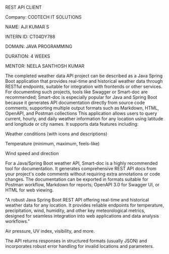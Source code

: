 REST API CLIENT

Company: CODTECH IT SOLUTIONS

NAME: AJI KUMAR S

INTERN ID: CT04DY788

DOMAIN: JAVA PROGRAMMING

DURATION: 4 WEEKS

MENTOR: NEELA SANTHOSH KUMAR

The completed weather data API project can be described as a Java Spring Boot application that provides real-time and historical weather data through RESTful endpoints, suitable for integration with frontends or other services. For documenting such projects, tools like Swagger or Smart-doc are recommended; Smart-doc is especially popular for Java and Spring Boot because it generates API documentation directly from source code comments, supporting multiple output formats such as Markdown, HTML, OpenAPI, and Postman collections
This application allows users to query current, hourly, and daily weather information for any location using latitude and longitude or city names. It supports data features including:

Weather conditions (with icons and descriptions)

Temperature (minimum, maximum, feels-like)

Wind speed and direction

For a Java/Spring Boot weather API, Smart-doc is a highly recommended tool for documentation. It generates comprehensive REST API docs from your project's code comments without requiring extra annotations or code changes. The documentation can be exported in formats suitable for Postman workflow, Markdown for reports, OpenAPI 3.0 for Swagger UI, or HTML for web viewing.

"A robust Java Spring Boot REST API offering real-time and historical weather data for any location. It provides reliable endpoints for temperature, precipitation, wind, humidity, and other key meteorological metrics, designed for seamless integration into web applications and data analysis workflows."



Air pressure, UV index, visibility, and more.

The API returns responses in structured formats (usually JSON) and incorporates robust error handling for invalid locations and parameters.
